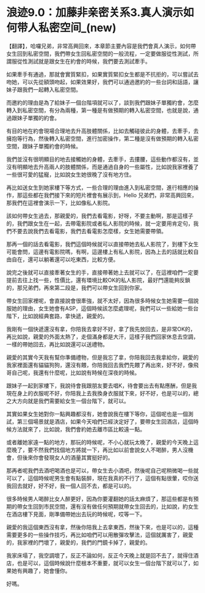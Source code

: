# 浪迹9.0：加藤非亲密关系3.真人演示如何带人私密空间_(new)

【翻譯】，哈囉兄弟，非常高興回來，本章節主要內容是我們會真人演示，如何帶女生回到私密空間，我們帶女生回私密空間的一般流程，一定要做服從性測試，所謂服從性測試就是跟女生在約會的時候，我們要去測試牽手。

如果牽手有通過，那就會實質緊扣，如果實質緊扣女生都是不抗拒的，可以嘗試去吻她，可以先從額頭吻起，如果效果好，我們可以通過邀約的一些台詞和話語，讓妹子跟我們一起轉入私密空間。

而邀約的理由是為了給妹子一個台階項就可以了，談到我們跟妹子單獨約會，怎麼轉入到私密空間，有分為兩種，第一種是有做預期的轉入私密空間，也就是說，通過跟妹子單獨的約會。

有目的地在約會現場合理地去升高肢體關係，比如去觸碰彼此的身體，去牽手，去擁抱等行為，然後轉入私密空間，進行加密操作，第二種是沒有做預期的轉入私密空間，跟妹子單獨約會的時候。

我們並沒有很明顯目的地去接觸她的身體，去牽手，去摟腰，這些動作都沒有，並沒有明顯地去升高兩人的肢體關係，而是通過自身的一些屬性，比如說我家裡養了一些很可愛的猛寵，比如說女生她很晚了沒有地方住。

再比如送女生到她家樓下等方式，一些合理的理由進入到私密空間，進行相應的操作，那這些都在我們接下來的短片裡會有展示到，Hello 兄弟們，非常高興回來，那我們在這裡會演示一下，比如像私人影院。

該如何帶女生過去，那親愛的，我們去看電影，好呀，不要主動啊，那是這樣子的，我們跟女生在一起，去帶電影院或者私人影院的時候，就一定要用肯定句，我們不要去說我們去看電影，我們去看電影怎麼樣，女生她需要帶領。

那再一個的話去看電影，我們這個時候就可以直接帶她去私人影院了，到樓下女生可能會問，這邊有電影院嗎，有啊，這邊樓上有私人影院，因為上去的話就比較自由自在，還可以躺著還可以吃東西，比較方便。

說完之後就可以直接牽著女生的手，直接帶著她上去就可以了，在這裡咱們一定要提前去往上找一些，性價比，還有環境比較OK的私人影院，最好門還能夠反鎖的，那兄弟們，再來第二段是，我們可以帶女生回到你家。

帶女生回家裡呢，會直接說會很牽強，就不太好，因為很多時候女生她需要一個說服她的理由，女生她會有ASP，這個時候該怎麼處理呢，我們可以一些給她一些台階下，比如說經典套路，拿快遞，親愛的。

我剛有一個快遞還沒有拿，你陪我去拿好不好，拿了我先放回去，是非常OK的，再比如說，親愛的外面太熱了，走個滿身都是大汗，這樣子我們回家休息去空調，一樣的帶她回去，再比如說還可以送禮物。

親愛的其實今天我有幫你準備禮物，但是我忘了拿，你陪我回去我拿給你，親愛的我家裡面還有貓貓狗狗，還沒有餵，你陪我回去我們先餵了再出來，好不好，像飛哥自己呢，我還有什麼呢，比如說有時候在深夜的時候。

跟妹子一起到家樓下，我說待會我跟朋友要去唱K，待會要出去有點應酬，但是我現在身上的衣服呢不好，你陪我上去我換身衣服就下來，好不好，也是可以的，總之大方向就是我們需要給女生一個台階下，就可以。

其實如果女生她對你一點興趣都沒有，她會說我在樓下等你，這個呢也是一個測試，第三個場景就是酒店，如果今天咱們已經決定好了，要帶女生回酒店，這個時候方法就來了，比如說，我們會約她去離市區比較遠一點。

或者離她家遠一點的地方，那玩的時候呢，不小心就玩太晚了，親愛的今天晚上這麼晚了，要不然我們找個地方將就一下，再比如以前會說女人不喝醉，男人沒機會，但後來你會發現女人的酒量其實挺好的。

那再者呢我們去酒吧喝酒也是可以，帶女生去小酒吧，然後呢自己呢稍微喝一些就可以了，這個時候呢男生會有點裝醉，現在我真的不行了，這個有點很暈，哎你送我回去就好，好不好，我一個人回不去，都是可以的。

很多時候男人喝醉比女人醉更好，因為你要灌翻她的話太麻煩了，那這些都是有預期的帶女生回到市民空間，還有沒有做任何預期就帶女生回去的，比如說，約女生在酒店樓下見面，剛準備帶她出去玩的時候呢，哎等一下。

親愛的我這個東西沒有拿，然後你陪我上去拿東西，然後下來，也是可以的，這種需要更多的一些操作技巧，再比如咱們可以用散彈攻擊法，這個就厲害了，親愛的，我家裡的門壞了，親愛的，我們的門鏡卡掉了，親愛的。

我家床塌了，我空調壞了，反正不論如何，反正今天晚上就是回不去了，就得住酒店，也是可以，這個時候說什麼根本不重要，就可以女生一個台階下就可以了，如果她有興趣了，她會懂你。

好嗎。